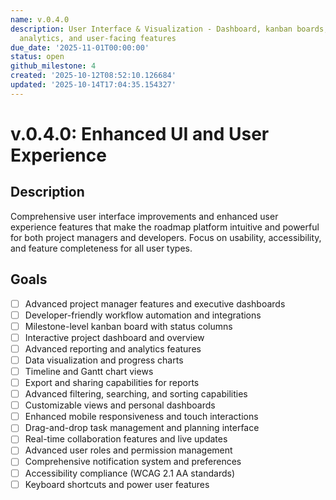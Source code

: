 ```yaml
---
name: v.0.4.0
description: User Interface & Visualization - Dashboard, kanban boards, reporting,
  analytics, and user-facing features
due_date: '2025-11-01T00:00:00'
status: open
github_milestone: 4
created: '2025-10-12T08:52:10.126684'
updated: '2025-10-14T17:04:35.154327'
---
```


# v.0.4.0: Enhanced UI and User Experience

## Description

Comprehensive user interface improvements and enhanced user experience features that make the roadmap platform intuitive and powerful for both project managers and developers. Focus on usability, accessibility, and feature completeness for all user types.

## Goals

- [ ] Advanced project manager features and executive dashboards
- [ ] Developer-friendly workflow automation and integrations
- [ ] Milestone-level kanban board with status columns
- [ ] Interactive project dashboard and overview
- [ ] Advanced reporting and analytics features
- [ ] Data visualization and progress charts
- [ ] Timeline and Gantt chart views
- [ ] Export and sharing capabilities for reports
- [ ] Advanced filtering, searching, and sorting capabilities
- [ ] Customizable views and personal dashboards
- [ ] Enhanced mobile responsiveness and touch interactions
- [ ] Drag-and-drop task management and planning interface
- [ ] Real-time collaboration features and live updates
- [ ] Advanced user roles and permission management
- [ ] Comprehensive notification system and preferences
- [ ] Accessibility compliance (WCAG 2.1 AA standards)
- [ ] Keyboard shortcuts and power user features